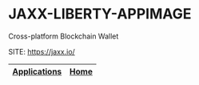 # JAXX-LIBERTY-APPIMAGE
 
 Cross-platform Blockchain Wallet
 
 SITE: https://jaxx.io/

 | [Applications](https://portable-linux-apps.github.io/apps.html) | [Home](https://portable-linux-apps.github.io)
 | --- | --- |
